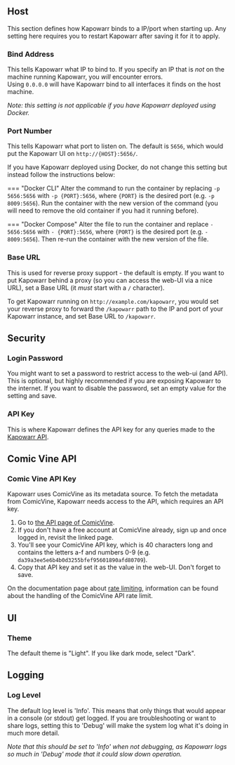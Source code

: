 ## Host

This section defines how Kapowarr binds to a IP/port when starting up. Any setting here requires you to restart Kapowarr after saving it for it to apply.

### Bind Address

This tells Kapowarr what IP to bind to. If you specify an IP that is _not_ on the machine running Kapowarr, you _will_ encounter errors.  
Using `0.0.0.0` will have Kapowarr bind to all interfaces it finds on the host machine.

_Note: this setting is not applicable if you have Kapowarr deployed using Docker._

### Port Number

This tells Kapowarr what port to listen on. The default is `5656`, which would put the Kapowarr UI on `http://{HOST}:5656/`.

If you have Kapowarr deployed using Docker, do not change this setting but instead follow the instructions below:

=== "Docker CLI"
    Alter the command to run the container by replacing `-p 5656:5656` with `-p {PORT}:5656`, where `{PORT}` is the desired port (e.g. `-p 8009:5656`). Run the container with the new version of the command (you will need to remove the old container if you had it running before).

=== "Docker Compose"
    Alter the file to run the container and replace `- 5656:5656` with `- {PORT}:5656`, where `{PORT}` is the desired port (e.g. `- 8009:5656`). Then re-run the container with the new version of the file.

### Base URL

This is used for reverse proxy support - the default is empty. If you want to put Kapowarr behind a proxy (so you can access the web-UI via a nice URL), set a Base URL (it _must_ start with a `/` character).  

To get Kapowarr running on `http://example.com/kapowarr`, you would set your reverse proxy to forward the `/kapowarr` path to the IP and port of your Kapowarr instance, and set Base URL to `/kapowarr`.

## Security

### Login Password

You might want to set a password to restrict access to the web-ui (and API). This is optional, but highly recommended if you are exposing Kapowarr to the internet. If you want to disable the password, set an empty value for the setting and save.

### API Key

This is where Kapowarr defines the API key for any queries made to the [Kapowarr API](../other_docs/api.md).

## Comic Vine API

### Comic Vine API Key

Kapowarr uses ComicVine as its metadata source. To fetch the metadata from ComicVine, Kapowarr needs access to the API, which requires an API key.

1. Go to [the API page of ComicVine](https://comicvine.gamespot.com/api/).
2. If you don't have a free account at ComicVine already, sign up and once logged in, revisit the linked page.
3. You'll see your ComicVine API key, which is 40 characters long and contains the letters a-f and numbers 0-9 (e.g. `da39a3ee5e6b4b0d3255bfef95601890afd80709`).
4. Copy that API key and set it as the value in the web-UI. Don't forget to save.

On the documentation page about [rate limiting](../other_docs/rate_limiting.md), information can be found about the handling of the ComicVine API rate limit.

## UI

### Theme

The default theme is "Light". If you like dark mode, select "Dark".

## Logging

### Log Level

The default log level is 'Info'. This means that only things that would appear in a console (or stdout) get logged. If you are troubleshooting or want to share logs, setting this to 'Debug' will make the system log what it's doing in much more detail.  

_Note that this should be set to 'Info' when not debugging, as Kapowarr logs so much in 'Debug' mode that it could slow down operation._
